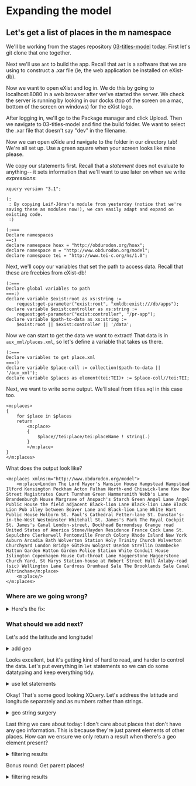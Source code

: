 # Expanding the model

## Let's get a list of places in the m namespace

We'll be working from the stages repository [03-titles-model](https://github.com/Pittsburgh-NEH-Institute/03-titles-model) today. First let's git clone that one together.

Next we'll use `ant` to build the app. Recall that `ant` is a software that we are using to construct a .xar file (ie, the web application be installed on eXist-db). 

Now we want to open eXist and log in. We do this by going to localhost:8080 in a web browser after we've started the server. We check the server is running by looking in our docks (top of the screen on a mac, bottom of the screen on windows) for the eXist logo.

After logging in, we'll go to the Package manager and click Upload. Then we navigate to 03-titles-model and find the build folder. We want to select the .xar file that doesn't say "dev" in the filename.

Now we can open eXide and navigate to the folder in our directory tab! We're all set up. Use a green square when your screen looks like mine please.


We copy our statements first. Recall that a *statement* does not evaluate to anything-- it sets information that we'll want to use later on when we write *expressions*:

```
xquery version "3.1";

(: 
 : By copying Leif-Jöran's module from yesterday (notice that we're saving these as modules now!), we can easily adapt and expand on existing code.
 :)

(:===
Declare namespaces
==:)
declare namespace hoax = "http://obdurodon.org/hoax";
declare namespace m = "http://www.obdurodon.org/model";
declare namespace tei = "http://www.tei-c.org/ns/1.0";
```

Next, we'll copy our variables that set the path to access data. Recall that these are freebies from eXist-db!
```
(:===
Declare global variables to path
===:)
declare variable $exist:root as xs:string := 
    request:get-parameter("exist:root", "xmldb:exist:///db/apps");
declare variable $exist:controller as xs:string := 
    request:get-parameter("exist:controller", "/pr-app");
declare variable $path-to-data as xs:string := 
    $exist:root || $exist:controller || '/data';
```

Now we can start to get the data we want to extract! That data is in `aux_xml/places.xml`, so let's define a variable that takes us there.
```
(:===
Declare variables to get place.xml
===:)
declare variable $place-coll := collection($path-to-data || '/aux_xml');
declare variable $places as element(tei:TEI)+ := $place-coll//tei:TEI;

```

Next, we want to write some output. We'll steal from titles.xql in this case too.

```
<m:places> 
{
    for $place in $places
    return
        <m:place>
        { 
            $place//tei:place/tei:placeName ! string(.)
        }
        </m:place>
}
</m:places>
```

What does the output look like?
```
<m:places xmlns:m="http://www.obdurodon.org/model">
    <m:place>London The Lord Mayor's Mansion House Hampstead Hampstead Ilford Kensington Peckham Acton Fulham North-end Chiswick-lane Kew Bow Street Magistrates Court Turnham Green Hammersmith Webb's Lane Brandenburgh House Margrave of Anspach's Starch Green Angel Lane Angel Public House the field adjacent Black-lion Lane Black-lion Lane Black Lion Pub alley between Beaver Lane and Black-lion Lane White Hart Public House Holborn St. Paul's Cathedral Fetter-lane St. Dunstan's-in-the-West Westminster Whitehall St. James's Park The Royal Cockpit St. James's Canal London-street, Dockhead Bermondsey Grange road United States of America Stone/Hayden Residence France Cock Lane St. Sepulchre Clerkenwell Pentonville French Colony Rhode Island New York Auburn Arcadia Bath Wolverton Station Holy Trinity Church Wolverton Churchyard London Bridge Gützkow Wolgast Usedom Strellin Dammbecke Hatton Garden Hatton Garden Police Station White Conduit House Islington Copenhagen House Cut-throat Lane Haggerstone Haggerstone Church Yard, St Marys Station-house at Robert Street Hull Anlaby-road (sic) Wellington Lane Cardross Drumhead Sale The Brooklands Sale Canal Altrincham</m:place>
    <m:place/>
</m:places>
```

### Where are we going wrong?
<details>
	<summary>Here's the fix:</summary>
	
```
declare variable $place-coll := doc($path-to-data || '/aux_xml/places.xml');
declare variable $places as element(tei:place)+ := $place-coll//tei:place;

<m:places> 
{
    for $place in $places
    return
        <m:place>
        { 
            $place/tei:placeName ! string(.)
        }
        </m:place>
}
</m:places>
```

What changed?
1. instead of looking at a collection, we're just looking at one document. So we want to use the doc() function instead of the collection() function.
2. We don't care about the whole TEI document, we just care about each place in it. Let's get those rather than getting TEI elements.
3. Now we can iterate over the sequence of place elements instead of trying to iterate on something like `listPlace`, of which there's only one.

</details>

### What should we add next?
Let's add the latitude and longitude!

<details>
  <summary>add geo</summary>

```
<m:places> 
{
    for $place in $places
    return
        <m:place>
            <m:name>
                {$place/tei:placeName ! string(.)}
            </m:name>
            <m:geo>
                {$place/tei:location/tei:geo ! string(.)}
            </m:geo>
        </m:place>
}
</m:places>
```

</details>

Looks excellent, but it's getting kind of hard to read, and harder to control the data. Let's put everything in `let` statements so we can do some datatyping and keep everything tidy.

<details>
	<summary>use let statements</summary>
	
```
<m:places> 
{
    for $place in $places
        let $name as xs:string* := $place/tei:placeName ! string(.)
        let $geo as xs:string* := $place/tei:location/tei:geo ! string(.)
    return
        <m:place>
            <m:name>
                {$name}
            </m:name>
            <m:geo>
                {$geo}
            </m:geo>
        </m:place>
}
</m:places>
```	
</details>

Okay! That's some good looking XQuery. Let's address the latitude and longitude separately and as numbers rather than strings.

<details>
	<summary>geo string surgery</summary>
	
```
<m:places> 
{
    for $place in $places
        let $name as xs:string* := $place/tei:placeName ! string(.)
        let $geo as element(tei:geo)? := $place/tei:location/tei:geo
        let $lat as xs:double := substring-before($geo, " ") ! number(.)
        let $long as xs:double := substring-after($geo, " ") ! number(.)
    return
        <m:place>
            <m:name>
                {$name}
            </m:name>
            <m:geo>
                <m:lat>{$lat}</m:lat>
                <m:long>{$long}</m:long>
                
            </m:geo>
        </m:place>
}
</m:places>
```	

</details>

Last thing we care about today: I don't care about places that don't have any geo information. This is because they're just parent elements of other places. How can we ensure we only return a result when there's a geo element present?

<details>
	<summary>filtering results</summary>


```
<m:places> 
{
    for $place in $places
        let $name as xs:string* := $place/tei:placeName ! string(.)
        let $geo as element(tei:geo)? := $place/tei:location/tei:geo
        let $lat as xs:double := substring-before($geo, " ") ! number(.)
        let $long as xs:double := substring-after($geo, " ") ! number(.)
        where $geo
    return
        <m:place>
            <m:name>
                {$name}
            </m:name>
            <m:geo>
                <m:lat>{$lat}</m:lat>
                <m:long>{$long}</m:long>
                
            </m:geo>
        </m:place>
}
</m:places>
```

</details>

Bonus round: Get parent places!

<details>
	<summary>filtering results</summary>


```
<m:places> 
{
    for $place in $places
        let $name as xs:string* := $place/tei:placeName ! string(.)
        let $geo as element(tei:geo)? := $place/tei:location/tei:geo
        let $lat as xs:double := substring-before($geo, " ") ! number(.)
        let $long as xs:double := substring-after($geo, " ") ! number(.)
        where $geo
    return
        <m:place>
            <m:name>
                {$name}
            </m:name>
            <m:geo>
                <m:lat>{$lat}</m:lat>
                <m:long>{$long}</m:long>
                
            </m:geo>
        </m:place>
}
</m:places>
```

</details>






